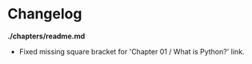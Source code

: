 # Changelog

**./chapters/readme.md**
* Fixed missing square bracket for 'Chapter 01 / What is Python?' link.